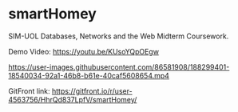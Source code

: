 # smartHomey
SIM-UOL Databases, Networks and the Web Midterm Coursework.  

Demo Video: https://youtu.be/KUsoYQpOEgw  

https://user-images.githubusercontent.com/86581908/188299401-18540034-92a1-46b8-b61e-40caf5608654.mp4  

GitFront link: https://gitfront.io/r/user-4563756/HhrQd837LpfV/smartHomey/  

